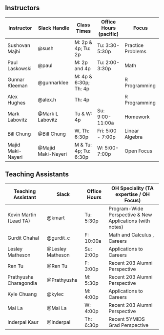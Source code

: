 ## Instructors 

| Instructor                              | Slack Handle       | Class Times           | Office Hours (pacific) | Focus             |
|-----------------------------------------|--------------------|-----------------------|------------------------|-------------------|
| Sushovan Majhi                          | @sush              | M: 2p & 4p; Tu: 2p    | Tu: 3:30-5:30p         | Practice Problems |
| Paul Laskowski                          | @paul              | M: 2p and 4p          | Tu: 2:00-3:30p         | Math              |
| Gunnar Kleeman                          | @gunnarklee        | M: 4p & 6:30p; Th: 4p |                        | R Programming     |
| Alex Hughes                             | @alex.h            | Th: 4p                |                        | R Programming     |
| Mark Labovitz                           | @Mark L Labovitz   | Tu & W: 4p            | Su: 9:00-11:00a        | Homework          |
| Bill Chung                              | @Bill Chung        | W, Th: 6:30p          | Fri: 5:00 - 7:00p      | Linear Algebra    |
| Majid Maki-Nayeri                       | @Majid Maki-Nayeri | M & Tu: 4p; Tu: 6:30p | W: 5:00-7:00p          | Open Focus        | 

## Teaching Assistants

| Teaching Assistant     | Slack            | Office Hours | OH Speciality (TA expertise / OH Focus)                  |
|------------------------|------------------|--------------|----------------------------------------------------------|
| Kevin Martin (Lead TA) | @kmart           | Tu: 5:30p    | Program-Wide Perspective & New Applications (with notes) |
| Gurdit Chahal          | @gurdit_c        | F: 10:00a    | Math and Calculus , Careers                              |
| Lesley Matheson        | @Lesley Matheson | Su: 2:00p    | Applications to Careers                                  |
| Ren Tu                 | @Ren Tu          | F: 3:00p     | Recent 203 Alumni Perspective                            |
| Prathyusha Charagondla | @Prathyusha      | M: 5:30p     | Recent 203 Alumni Perspective                            |
| Kyle Chuang            | @kylec           | M: 4:00p     | Applications to Careers                                  |
| Mai La                 | @Mai La          | W: 4:00p     | Recent 203 Alumni Perspective                            |
| Inderpal Kaur          | @Inderpal        | Th: 6:30p    | Recent 5YMIDS Grad Perspective                           |
